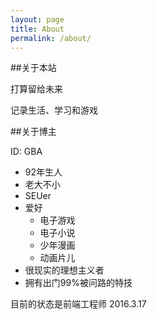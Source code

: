 ```yaml
---
layout: page
title: About
permalink: /about/
---
```


##关于本站

打算留给未来

记录生活、学习和游戏

##关于博主

ID: GBA
- 92年生人
- 老大不小
- SEUer
- 爱好
    - 电子游戏
    - 电子小说
    - 少年漫画
    - 动画片儿
- 很现实的理想主义者
- 拥有出门99%被问路的特技

目前的状态是前端工程师 2016.3.17
